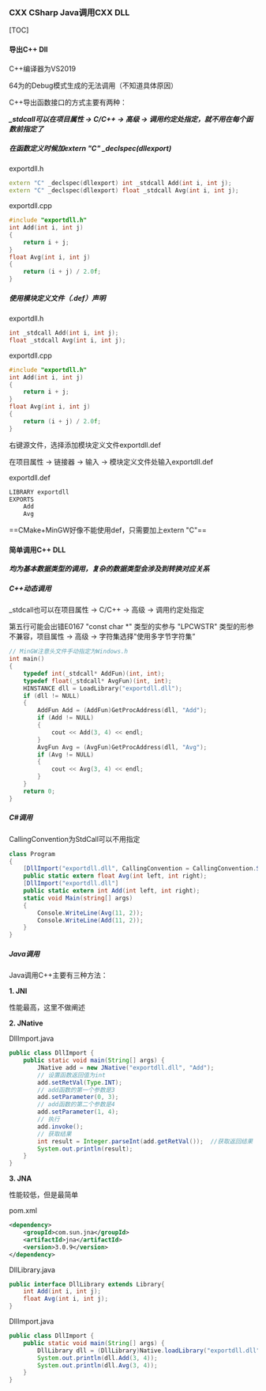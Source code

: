 ### CXX CSharp Java调用CXX DLL

[TOC]

#### 导出C++ Dll

C++编译器为VS2019

64为的Debug模式生成的无法调用（不知道具体原因）

C++导出函数接口的方式主要有两种：

***_stdcall可以在项目属性 -> C/C++ -> 高级 -> 调用约定处指定，就不用在每个函数前指定了***

##### 在函数定义时候加extern "C" _declspec(dllexport)

exportdll.h

```cpp
extern "C" _declspec(dllexport) int _stdcall Add(int i, int j);
extern "C" _declspec(dllexport) float _stdcall Avg(int i, int j);
```

exportdll.cpp

```C++
#include "exportdll.h"
int Add(int i, int j)
{
	return i + j;
}
float Avg(int i, int j)
{
	return (i + j) / 2.0f;
}
```

##### 使用模块定义文件（.def）声明

exportdll.h

```C++
int _stdcall Add(int i, int j);
float _stdcall Avg(int i, int j);
```

exportdll.cpp

```C++
#include "exportdll.h"
int Add(int i, int j)
{
	return i + j;
}
float Avg(int i, int j)
{
	return (i + j) / 2.0f;
}
```

右键源文件，选择添加模块定义文件exportdll.def

在项目属性 -> 链接器 -> 输入 -> 模块定义文件处输入exportdll.def

exportdll.def

```def
LIBRARY	exportdll
EXPORTS
    Add
    Avg
```

 ==CMake+MinGW好像不能使用def，只需要加上extern "C"==

#### 简单调用C++ DLL

***均为基本数据类型的调用，复杂的数据类型会涉及到转换对应关系***

##### C++动态调用

_stdcall也可以在项目属性 -> C/C++ -> 高级 -> 调用约定处指定

第五行可能会出错E0167 "const char *" 类型的实参与 "LPCWSTR" 类型的形参不兼容，项目属性 -> 高级 -> 字符集选择"使用多字节字符集”

```C++
// MinGW注意头文件手动指定为Windows.h
int main()
{
	typedef int(_stdcall* AddFun)(int, int);
	typedef float(_stdcall* AvgFun)(int, int);
	HINSTANCE dll = LoadLibrary("exportdll.dll");
	if (dll != NULL) 
    {
		AddFun Add = (AddFun)GetProcAddress(dll, "Add");
		if (Add != NULL) 
        {
			cout << Add(3, 4) << endl;
		}
		AvgFun Avg = (AvgFun)GetProcAddress(dll, "Avg");
		if (Avg != NULL) 
        {
			cout << Avg(3, 4) << endl;
		}
	}
    return 0;
}
```

##### C#调用

 CallingConvention为StdCall可以不用指定

```C#
class Program
{
    [DllImport("exportdll.dll", CallingConvention = CallingConvention.StdCall)]
    public static extern float Avg(int left, int right);
    [DllImport("exportdll.dll"]
    public static extern int Add(int left, int right);
    static void Main(string[] args)
    {
        Console.WriteLine(Avg(11, 2));
        Console.WriteLine(Add(11, 2));
    }
}
```

#####  Java调用

Java调用C++主要有三种方法：

**1. JNI**

性能最高，这里不做阐述

**2. JNative**

DllImport.java

```java
public class DllImport {
    public static void main(String[] args) {
        JNative add = new JNative("exportdll.dll", "Add");
        // 设置函数返回值为int
        add.setRetVal(Type.INT);
        // add函数的第一个参数是3
        add.setParameter(0, 3);
        // add函数的第二个参数是4
        add.setParameter(1, 4);  
        // 执行
        add.invoke();
        // 获取结果
        int result = Integer.parseInt(add.getRetVal());  //获取返回结果
        System.out.println(result);
    }
}
```

**3. JNA**

性能较低，但是最简单

pom.xml

```xml
<dependency>
    <groupId>com.sun.jna</groupId>
    <artifactId>jna</artifactId>
    <version>3.0.9</version>
</dependency>
```

DllLibrary.java

```java
public interface DllLibrary extends Library{
    int Add(int i, int j);
    float Avg(int i, int j);
}
```

DllImport.java

```java
public class DllImport {
    public static void main(String[] args) {
        DllLibrary dll = (DllLibrary)Native.loadLibrary("exportdll.dll", DllLibrary.class);
        System.out.println(dll.Add(3, 4));
        System.out.println(dll.Avg(3, 4));
    }
}
```



